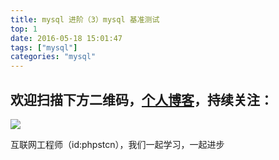 ```yaml
---
title: mysql 进阶（3）mysql 基准测试
top: 1
date: 2016-05-18 15:01:47
tags: ["mysql"]
categories: "mysql"
---
```


## 欢迎扫描下方二维码，[个人博客](https://www.phpst.cn)，持续关注：

![](https://ww1.sinaimg.cn/large/a616b9a4gy1g4xzv954a4j20760763yo.jpg)

互联网工程师（id:phpstcn），我们一起学习，一起进步

